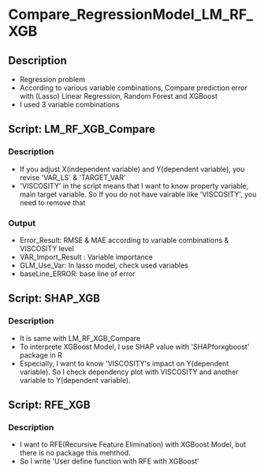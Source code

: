 # Compare_RegressionModel_LM_RF_XGB

## Description
* Regression problem
* According to various variable combinations, Compare prediction error with (Lasso) Linear Regression, Random Forest and XGBoost
* I used 3 variable combinations

## Script: LM_RF_XGB_Compare
### Description
  * If you adjust X(independent variable) and Y(dependent variable), you revise 'VAR_LS' & 'TARGET_VAR'
  * 'VISCOSITY' in the script means that I want to know property variable, main target variable.
  So If you do not have vairable like 'VISCOSITY', you need to remove that

### Output
  * Error_Result: RMSE & MAE according to variable combinations & VISCOSITY level
  * VAR_Import_Result : Variable importance 
  * GLM_Use_Var: In lasso model, check used variables
  * baseLine_ERROR: base line of error
 
## Script: SHAP_XGB
### Description
  * It is same with LM_RF_XGB_Compare
  * To interprete XGBoost Model, I use SHAP value with 'SHAPforxgboost' package in R
  * Especially, I want to know 'VISCOSITY's impact on Y(dependent variable). 
  So I check dependency plot with VISCOSITY and another variable to Y(dependent variable).

## Script: RFE_XGB
### Description
  * I want to RFE(Recursive Feature Elimination) with XGBoost Model, but there is no package this mehthod.
  * So I write 'User define function with RFE with XGBoost'
